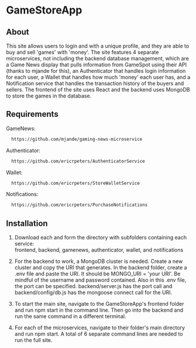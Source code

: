 # GameStoreApp
## About
This site allows users to login and with a unique profile, and they are able to buy and sell 'games' with 'money'.
The site features 4 separate microservices, not including the backend database management, which are a Game News
display that pulls information from GameSpot using their API (thanks to mjande for this), an Authenticator that
handles login information for each user, a Wallet that handles how much 'money' each user has, and a Notification service
that handles the transaction history of the buyers and sellers. The frontend of the site uses React and the backend uses 
MongoDB to store the games in the database.

## Requirements
GameNews:
  ```sh
    https://github.com/mjande/gaming-news-microservice
  ``` 
Authenticator:
  ```sh
    https://github.com/ericrpeters/AuthenticatorService
  ```
Wallet:
  ```sh
    https://github.com/ericrpeters/StoreWalletService
  ```
Notifications:
  ```sh
    https://github.com/ericrpeters/PurchaseNotifications
  ```

## Installation
1. Download each and form the directory with subfolders containing each service: <br>
   frontend, backend, gamenews, authenticator, wallet, and notifications

2. For the backend to work, a MongoDB cluster is needed. Create a new cluster and copy the URI that generates.
   In the backend folder, create a .env file and paste the URI. It should be MONGO_URI = 'your URI'. Be mindful of the
   username and password contained. Also in this .env file, the port can be specified. backend/server.js  has the port
   call and backend/config/db.js has the mongoose connect call for the URI.

3. To start the main site, navigate to the GameStoreApp's frontend folder and run npm start in the command line.
   Then go into the backend and run the same command in a different terminal.

4. For each of the microservices, navigate to their folder's main directory and run npm start.
   A total of 6 separate command lines are needed to run the full site.



